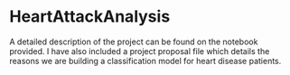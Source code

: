 # HeartAttackAnalysis

A detailed description of the project can be found on the notebook provided. I have also included a project proposal file which details the 
reasons we are building a classification model for heart disease patients.
